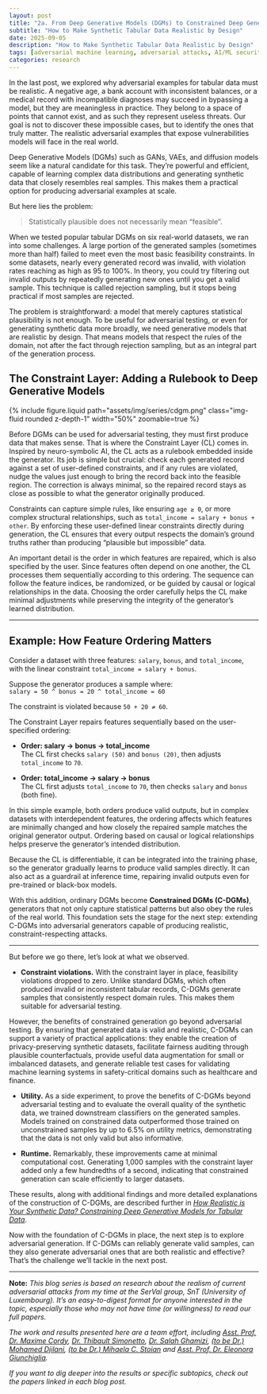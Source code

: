 ```yaml
---
layout: post
title: "2a. From Deep Generative Models (DGMs) to Constrained Deep Generative Models (C-DGMs)"
subtitle: "How to Make Synthetic Tabular Data Realistic by Design"
date: 2025-09-05
description: "How to Make Synthetic Tabular Data Realistic by Design"
tags: [adversarial machine learning, adversarial attacks, AI/ML security]
categories: research
---
```



In the last post, we explored why adversarial examples for tabular data must be realistic. A negative age, a bank account with inconsistent balances, or a medical record with incompatible diagnoses may succeed in bypassing a model, but they are meaningless in practice. They belong to a space of points that cannot exist, and as such they represent useless threats. Our goal is not to discover these impossible cases, but to identify the ones that truly matter. The realistic adversarial examples that expose vulnerabilities models will face in the real world.

Deep Generative Models (DGMs) such as GANs, VAEs, and diffusion models seem like a natural candidate for this task. They’re powerful and efficient, capable of learning complex data distributions and generating synthetic data that closely resembles real samples. This makes them a practical option for producing adversarial examples at scale.

But here lies the problem:  

> Statistically plausible does not necessarily mean “feasible”.

When we tested popular tabular DGMs on six real-world datasets, we ran into some challenges. A large portion of the generated samples (sometimes more than half) failed to meet even the most basic feasibility constraints. In some datasets, nearly every generated record was invalid, with violation rates reaching as high as 95 to 100%. In theory, you could try filtering out invalid outputs by repeatedly generating new ones until you get a valid sample. This technique is called rejection sampling, but it stops being practical if most samples are rejected.

The problem is straightforward: a model that merely captures statistical plausibility is not enough. To be useful for adversarial testing, or even for generating synthetic data more broadly, we need generative models that are realistic by design. That means models that respect the rules of the domain, not after the fact through rejection sampling, but as an integral part of the generation process.


## The Constraint Layer: Adding a Rulebook to Deep Generative Models

<div class="row mt-3">
    <div class="col-sm mt-3 mt-md-0 text-center">
        {% include figure.liquid path="assets/img/series/cdgm.png" class="img-fluid rounded z-depth-1" width="50%" zoomable=true %}
    </div>
</div>


Before DGMs can be used for adversarial testing, they must first produce data that makes sense. That is where the Constraint Layer (CL) comes in. Inspired by neuro-symbolic AI, the CL acts as a rulebook embedded inside the generator. Its job is simple but crucial: check each generated record against a set of user-defined constraints, and if any rules are violated, nudge the values just enough to bring the record back into the feasible region. The correction is always minimal, so the repaired record stays as close as possible to what the generator originally produced. 

Constraints can capture simple rules, like ensuring `age ≥ 0`, or more complex structural relationships, such as `total_income = salary + bonus + other`. By enforcing these user-defined linear constraints directly during generation, the CL ensures that every output respects the domain’s ground truths rather than producing “plausible but impossible” data.

An important detail is the order in which features are repaired, which is also specified by the user. Since features often depend on one another, the CL processes them sequentially according to this ordering. The sequence can follow the feature indices, be randomized, or be guided by causal or logical relationships in the data. Choosing the order carefully helps the CL make minimal adjustments while preserving the integrity of the generator’s learned distribution.

---

## Example: How Feature Ordering Matters

Consider a dataset with three features: `salary`, `bonus`, and `total_income`, with the linear constraint `total_income = salary + bonus`.

Suppose the generator produces a sample where:  
`salary = 50 ^ bonus = 20 ^ total_income = 60`

The constraint is violated because `50 + 20 ≠ 60`.

The Constraint Layer repairs features sequentially based on the user-specified ordering:

- **Order: salary → bonus → total_income**  
  The CL first checks `salary (50)` and `bonus (20)`, then adjusts `total_income` to `70`.

- **Order: total_income → salary → bonus**  
  The CL first adjusts `total_income` to `70`, then checks `salary` and `bonus` (both fine).

In this simple example, both orders produce valid outputs, but in complex datasets with interdependent features, the ordering affects which features are minimally changed and how closely the repaired sample matches the original generator output. Ordering based on causal or logical relationships helps preserve the generator’s intended distribution.

Because the CL is differentiable, it can be integrated into the training phase, so the generator gradually learns to produce valid samples directly. It can also act as a guardrail at inference time, repairing invalid outputs even for pre-trained or black-box models.

With this addition, ordinary DGMs become **Constrained DGMs (C-DGMs)**, generators that not only capture statistical patterns but also obey the rules of the real world. This foundation sets the stage for the next step: extending C-DGMs into adversarial generators capable of producing realistic, constraint-respecting attacks.

---

But before we go there, let’s look at what we observed. 

- **Constraint violations.** With the constraint layer in place, feasibility violations dropped to zero. Unlike standard DGMs, which often produced invalid or inconsistent tabular records, C-DGMs generate samples that consistently respect domain rules. This makes them suitable for adversarial testing.

However, the benefits of constrained generation go beyond adversarial testing. By ensuring that generated data is valid and realistic, C-DGMs can support a variety of practical applications: they enable the creation of privacy-preserving synthetic datasets, facilitate fairness auditing through plausible counterfactuals, provide useful data augmentation for small or imbalanced datasets, and generate reliable test cases for validating machine learning systems in safety-critical domains such as healthcare and finance.

- **Utility.** As a side experiment, to prove the benefits of C-DGMs beyond adversarial testing and to evaluate the overall quality of the synthetic data, we trained downstream classifiers on the generated samples. Models trained on constrained data outperformed those trained on unconstrained samples by up to 6.5% on utility metrics, demonstrating that the data is not only valid but also informative.

- **Runtime.** Remarkably, these improvements came at minimal computational cost. Generating 1,000 samples with the constraint layer added only a few hundredths of a second, indicating that constrained generation can scale efficiently to larger datasets.

These results, along with additional findings and more detailed explanations of the construction of C-DGMs, are described further in _[How Realistic is Your Synthetic Data? Constraining Deep Generative Models for Tabular Data](https://arxiv.org/abs/2402.04823)_.

Now with the foundation of C-DGMs in place, the next step is to explore adversarial generation. If C-DGMs can reliably generate valid samples, can they also generate adversarial ones that are both realistic and effective? That’s the challenge we’ll tackle in the next post.

---

**Note:** 
_This blog series is based on research about the realism of current adversarial attacks from my time at the SerVal group, SnT (University of Luxembourg). It’s an easy-to-digest format for anyone interested in the topic, especially those who may not have time (or willingness) to read our full papers._

_The work and results presented here are a team effort, including  [Asst. Prof. Dr. Maxime Cordy](https://maxcordy.github.io/), [Dr. Thibault Simonetto](https://scholar.google.com/citations?user=4RhGnOoAAAAJ&hl=en&oi=ao), [Dr. Salah Ghamizi](https://scholar.google.com/citations?user=UcvKgR0AAAAJ&hl=fr), [(to be Dr.) Mohamed Djilani](https://scholar.google.com/citations?user=KcGsVdIAAAAJ&hl=fr&oi=ao), [(to be Dr.) Mihaela C. Stoian](https://mihaela-stoian.github.io/) and [Asst. Prof. Dr. Eleonora Giunchiglia](https://egiunchiglia.github.io/)._
 
_If you want to dig deeper into the results or specific subtopics, check out the papers linked in each blog post._
